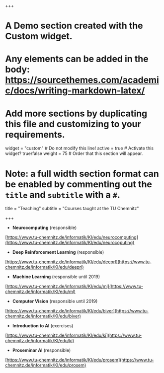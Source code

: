+++
# A Demo section created with the Custom widget.
# Any elements can be added in the body: https://sourcethemes.com/academic/docs/writing-markdown-latex/
# Add more sections by duplicating this file and customizing to your requirements.

widget = "custom"  # Do not modify this line!
active = true  # Activate this widget? true/false
weight = 75  # Order that this section will appear.

# Note: a full width section format can be enabled by commenting out the `title` and `subtitle` with a `#`.
title = "Teaching"
subtitle = "Courses taught at the TU Chemnitz"

+++

* **Neurocomputing** (responsible)

[https://www.tu-chemnitz.de/informatik/KI/edu/neurocomputing](https://www.tu-chemnitz.de/informatik/KI/edu/neurocoputing)

* **Deep Reinforcement Learning** (responsible)

[https://www.tu-chemnitz.de/informatik/KI/edu/deeprl](https://www.tu-chemnitz.de/informatik/KI/edu/deeprl)

* **Machine Learning** (responsible until 2019)

[https://www.tu-chemnitz.de/informatik/KI/edu/ml](https://www.tu-chemnitz.de/informatik/KI/edu/ml)

* **Computer Vision** (responsible until 2019)

[https://www.tu-chemnitz.de/informatik/KI/edu/biver](https://www.tu-chemnitz.de/informatik/KI/edu/biver)

* **Introduction to AI** (exercises)

[https://www.tu-chemnitz.de/informatik/KI/edu/ki](https://www.tu-chemnitz.de/informatik/KI/edu/ki)

* **Proseminar AI** (responsible)

[https://www.tu-chemnitz.de/informatik/KI/edu/prosem](https://www.tu-chemnitz.de/informatik/KI/edu/prosem)
